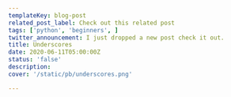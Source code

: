 ```yaml
---
templateKey: blog-post
related_post_label: Check out this related post
tags: ['python', 'beginners', ]
twitter_announcement: I just dropped a new post check it out.
title: Underscores
date: 2020-06-11T05:00:00Z
status: 'false'
description:
cover: '/static/pb/underscores.png'

---
```


<!--
<p style='text-align: center'>
<a href='https://waylonwalker.com/underscores'>
  <img
    style='width:500px; max-width:80%; margin: auto;'
    src="https://waylonwalker.com/underscores.png"
    alt="Read more from the Underscores article"
  />
  </a>
</p>

-->
